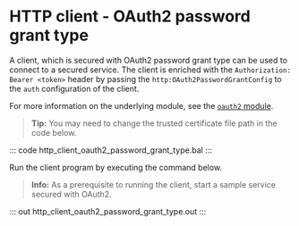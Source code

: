# HTTP client - OAuth2 password grant type

A client, which is secured with OAuth2 password grant type can be used to connect to a secured service. The client is enriched with the `Authorization: Bearer <token>` header by passing the `http:OAuth2PasswordGrantConfig` to the `auth` configuration of the client.

For more information on the underlying module, see the [`oauth2` module](https://lib.ballerina.io/ballerina/oauth2/latest/).

>**Tip:** You may need to change the trusted certificate file path in the code below.

::: code http_client_oauth2_password_grant_type.bal :::

Run the client program by executing the command below.

>**Info:** As a prerequisite to running the client, start a sample service secured with OAuth2.

::: out http_client_oauth2_password_grant_type.out :::
